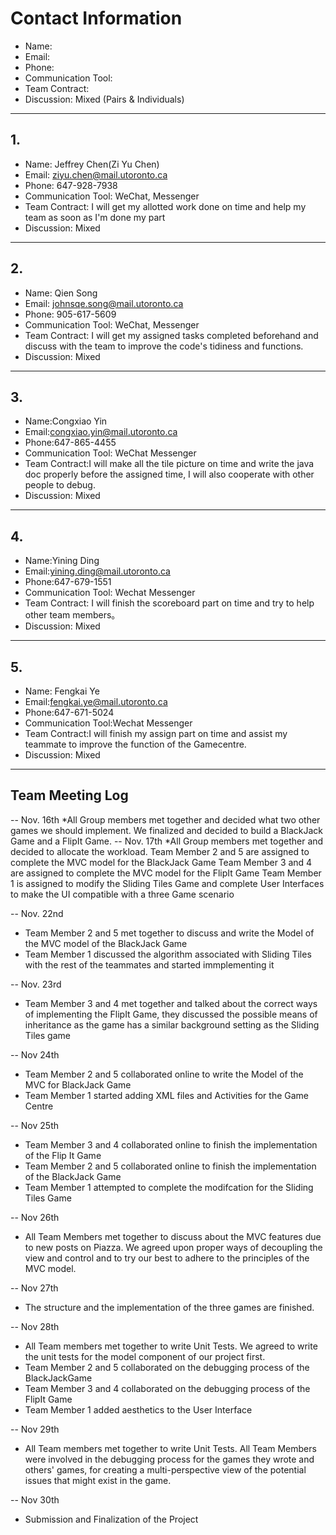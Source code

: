 # Contact Information

* Name:
* Email:
* Phone:
* Communication Tool:
* Team Contract:
* Discussion: Mixed (Pairs & Individuals)

----
## 1.
* Name: Jeffrey Chen(Zi Yu Chen)
* Email: ziyu.chen@mail.utoronto.ca
* Phone: 647-928-7938
* Communication Tool: WeChat, Messenger
* Team Contract: I will get my allotted work done on time and help my team as soon as I'm done my
part
* Discussion: Mixed

----
## 2.
* Name: Qien Song
* Email: johnsqe.song@mail.utoronto.ca
* Phone: 905-617-5609
* Communication Tool: WeChat, Messenger
* Team Contract: I will get my assigned tasks completed beforehand and discuss with the team to
improve the code's tidiness and functions.
* Discussion: Mixed

----
## 3.
* Name:Congxiao Yin
* Email:congxiao.yin@mail.utoronto.ca
* Phone:647-865-4455
* Communication Tool: WeChat Messenger
* Team Contract:I will make all the tile picture on time and
 write the java doc properly before the assigned time, I will also cooperate with
  other people to debug.
* Discussion: Mixed

----
## 4.
* Name:Yining Ding
* Email:yining.ding@mail.utoronto.ca
* Phone:647-679-1551
* Communication Tool: Wechat Messenger
* Team Contract: I will finish the scoreboard part on time and try to help other team members。
* Discussion: Mixed

----
## 5.
* Name: Fengkai Ye
* Email:fengkai.ye@mail.utoronto.ca
* Phone:647-671-5024
* Communication Tool:Wechat Messenger
* Team Contract:I will finish my assign part on time and assist my teammate to improve the function
of the Gamecentre.
* Discussion: Mixed


----
## Team Meeting Log
-- Nov. 16th
*All Group members met together and decided what two other games we should implement. We finalized
and decided to build a BlackJack Game and a FlipIt Game.
-- Nov. 17th
*All Group members met together and decided to allocate the workload.
Team Member 2 and 5 are assigned to complete the MVC model for the BlackJack Game
Team Member 3 and 4 are assigned to complete the MVC model for the FlipIt Game
Team Member 1 is assigned to modify the Sliding Tiles Game and complete User Interfaces to make
the UI compatible with a three Game scenario

-- Nov. 22nd
* Team Member 2 and 5 met together to discuss and write the Model of the MVC model of the BlackJack
Game
* Team Member 1 discussed the algorithm associated with Sliding Tiles with the rest of the teammates
and started immplementing it

-- Nov. 23rd
* Team Member 3 and 4 met together and talked about the correct ways of implementing the FlipIt Game,
they discussed the possible means of inheritance as the game has a similar background setting as the
Sliding Tiles game

-- Nov 24th
* Team Member 2 and 5 collaborated online to write the Model of the MVC for BlackJack Game
* Team Member 1 started adding XML files and Activities for the Game Centre

-- Nov 25th
* Team Member 3 and 4 collaborated online to finish the implementation of the Flip It Game
* Team Member 2 and 5 collaborated online to finish the implementation of the BlackJack Game
* Team Member 1 attempted to complete the modifcation for the Sliding Tiles Game

-- Nov 26th
* All Team Members met together to discuss about the MVC features due to new posts on Piazza. We
agreed upon proper ways of decoupling the view and control and to try our best to adhere to the
principles of the MVC model.

-- Nov 27th
* The structure and the implementation of the three games are finished.

-- Nov 28th
* All Team members met together to write Unit Tests. We agreed to write the unit tests for the
model component of our project first.
* Team Member 2 and 5 collaborated on the debugging process of the BlackJackGame
* Team Member 3 and 4 collaborated on the debugging process of the FlipIt Game
* Team Member 1 added aesthetics to the User Interface

-- Nov 29th
* All Team members met together to write Unit Tests. All Team Members were involved in the
debugging process for the games they wrote and others' games, for creating a multi-perspective
view of the potential issues that might exist in the game.

-- Nov 30th
* Submission and Finalization of the Project
